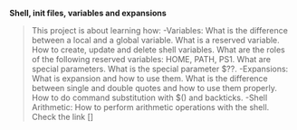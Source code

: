 **Shell, init files, variables and expansions**
>This project is about learning how:
-Variables:
What is the difference between a local and a global variable.
What is a reserved variable.
How to create, update and delete shell variables.
What are the roles of the following reserved variables: HOME, PATH, PS1.
What are special parameters.
What is the special parameter $??.
-Expansions:
What is expansion and how to use them.
What is the difference between single and double quotes and how to use them properly.
How to do command substitution with $() and backticks.
-Shell Arithmetic:
How to perform arithmetic operations with the shell.
Check the link []
